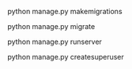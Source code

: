 

python manage.py makemigrations

python manage.py migrate

python manage.py runserver




python manage.py createsuperuser